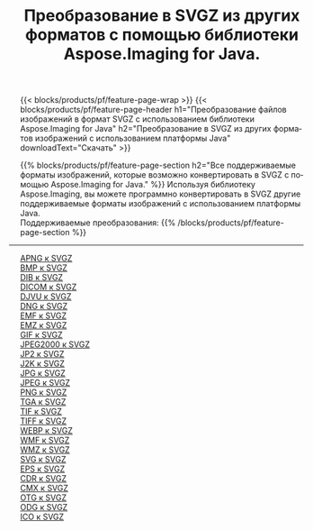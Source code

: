 ﻿---
title: Преобразование в SVGZ из других форматов с помощью библиотеки Aspose.Imaging for Java. 
weight: 3920
url: /ru/java/conversion/to/svgz 
lang: ru
langdirlevel: 2
locales: zh-hans,ja,it,ru,de,es,fr,nl,id,lt,pl,pt,vi,tr,ko,zh-hant,ar,hi,th,sv,cs,uk,he
description: Используя Aspose.Imaging, вы можете конвертировать в SVGZ другие форматы с помощью Java.
---

{{< blocks/products/pf/feature-page-wrap >}}
{{< blocks/products/pf/feature-page-header h1="Преобразование файлов изображений в формат SVGZ с использованием библиотеки Aspose.Imaging for Java" h2="Преобразование в SVGZ из других форматов изображений с использованием платформы Java" downloadText="Скачать" >}}


{{% blocks/products/pf/feature-page-section  h2="Все поддерживаемые форматы изображений, которые возможно конвертировать в SVGZ с помощью Aspose.Imaging for Java." %}}
Используя библиотеку Aspose.Imaging, вы можете программно конвертировать в SVGZ другие поддерживаемые форматы изображений с использованием платформы Java.
<br/>
Поддерживаемые преобразования:
{{% /blocks/products/pf/feature-page-section %}}
<div class="container-fluid productfamilypage bg-gray">
    <div class="convertypes bg-gray agp-content section">
        <div class="container">
		<hr style="margin-left:-20px;"/>
		<div class="row other-converters">
		    <div class='col-md-2 other-converter remove-lp remove-rp'><a href="/imaging/ru/java/conversion/apng-to-svgz" >APNG к SVGZ</a></div>
<div class='col-md-2 other-converter remove-lp remove-rp'><a href="/imaging/ru/java/conversion/bmp-to-svgz" >BMP к SVGZ</a></div>
<div class='col-md-2 other-converter remove-lp remove-rp'><a href="/imaging/ru/java/conversion/dib-to-svgz" >DIB к SVGZ</a></div>
<div class='col-md-2 other-converter remove-lp remove-rp'><a href="/imaging/ru/java/conversion/dicom-to-svgz" >DICOM к SVGZ</a></div>
<div class='col-md-2 other-converter remove-lp remove-rp'><a href="/imaging/ru/java/conversion/djvu-to-svgz" >DJVU к SVGZ</a></div>
<div class='col-md-2 other-converter remove-lp remove-rp'><a href="/imaging/ru/java/conversion/dng-to-svgz" >DNG к SVGZ</a></div>
<div class='col-md-2 other-converter remove-lp remove-rp'><a href="/imaging/ru/java/conversion/emf-to-svgz" >EMF к SVGZ</a></div>
<div class='col-md-2 other-converter remove-lp remove-rp'><a href="/imaging/ru/java/conversion/emz-to-svgz" >EMZ к SVGZ</a></div>
<div class='col-md-2 other-converter remove-lp remove-rp'><a href="/imaging/ru/java/conversion/gif-to-svgz" >GIF к SVGZ</a></div>
<div class='col-md-2 other-converter remove-lp remove-rp'><a href="/imaging/ru/java/conversion/jpeg2000-to-svgz" >JPEG2000 к SVGZ</a></div>
<div class='col-md-2 other-converter remove-lp remove-rp'><a href="/imaging/ru/java/conversion/jp2-to-svgz" >JP2 к SVGZ</a></div>
<div class='col-md-2 other-converter remove-lp remove-rp'><a href="/imaging/ru/java/conversion/j2k-to-svgz" >J2K к SVGZ</a></div>
<div class='col-md-2 other-converter remove-lp remove-rp'><a href="/imaging/ru/java/conversion/jpg-to-svgz" >JPG к SVGZ</a></div>
<div class='col-md-2 other-converter remove-lp remove-rp'><a href="/imaging/ru/java/conversion/jpeg-to-svgz" >JPEG к SVGZ</a></div>
<div class='col-md-2 other-converter remove-lp remove-rp'><a href="/imaging/ru/java/conversion/png-to-svgz" >PNG к SVGZ</a></div>
<div class='col-md-2 other-converter remove-lp remove-rp'><a href="/imaging/ru/java/conversion/tga-to-svgz" >TGA к SVGZ</a></div>
<div class='col-md-2 other-converter remove-lp remove-rp'><a href="/imaging/ru/java/conversion/tif-to-svgz" >TIF к SVGZ</a></div>
<div class='col-md-2 other-converter remove-lp remove-rp'><a href="/imaging/ru/java/conversion/tiff-to-svgz" >TIFF к SVGZ</a></div>
<div class='col-md-2 other-converter remove-lp remove-rp'><a href="/imaging/ru/java/conversion/webp-to-svgz" >WEBP к SVGZ</a></div>
<div class='col-md-2 other-converter remove-lp remove-rp'><a href="/imaging/ru/java/conversion/wmf-to-svgz" >WMF к SVGZ</a></div>
<div class='col-md-2 other-converter remove-lp remove-rp'><a href="/imaging/ru/java/conversion/wmz-to-svgz" >WMZ к SVGZ</a></div>
<div class='col-md-2 other-converter remove-lp remove-rp'><a href="/imaging/ru/java/conversion/svg-to-svgz" >SVG к SVGZ</a></div>
<div class='col-md-2 other-converter remove-lp remove-rp'><a href="/imaging/ru/java/conversion/eps-to-svgz" >EPS к SVGZ</a></div>
<div class='col-md-2 other-converter remove-lp remove-rp'><a href="/imaging/ru/java/conversion/cdr-to-svgz" >CDR к SVGZ</a></div>
<div class='col-md-2 other-converter remove-lp remove-rp'><a href="/imaging/ru/java/conversion/cmx-to-svgz" >CMX к SVGZ</a></div>
<div class='col-md-2 other-converter remove-lp remove-rp'><a href="/imaging/ru/java/conversion/otg-to-svgz" >OTG к SVGZ</a></div>
<div class='col-md-2 other-converter remove-lp remove-rp'><a href="/imaging/ru/java/conversion/odg-to-svgz" >ODG к SVGZ</a></div>
<div class='col-md-2 other-converter remove-lp remove-rp'><a href="/imaging/ru/java/conversion/ico-to-svgz" >ICO к SVGZ</a></div>
                </div>
        </div>
    </div>
</div>
<br/>

